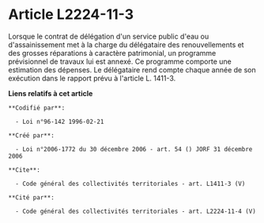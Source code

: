# Article L2224-11-3

Lorsque le contrat de délégation d'un service public d'eau ou d'assainissement met à la charge du délégataire des
renouvellements et des grosses réparations à caractère patrimonial, un programme prévisionnel de travaux lui est annexé. Ce
programme comporte une estimation des dépenses. Le délégataire rend compte chaque année de son exécution dans le rapport
prévu à l'article L. 1411-3.

**Liens relatifs à cet article**

	**Codifié par**:

	  - Loi n°96-142 1996-02-21

	**Créé par**:

	  - Loi n°2006-1772 du 30 décembre 2006 - art. 54 () JORF 31 décembre 2006

	**Cite**:

	  - Code général des collectivités territoriales - art. L1411-3 (V)

	**Cité par**:

	  - Code général des collectivités territoriales - art. L2224-11-4 (V)
